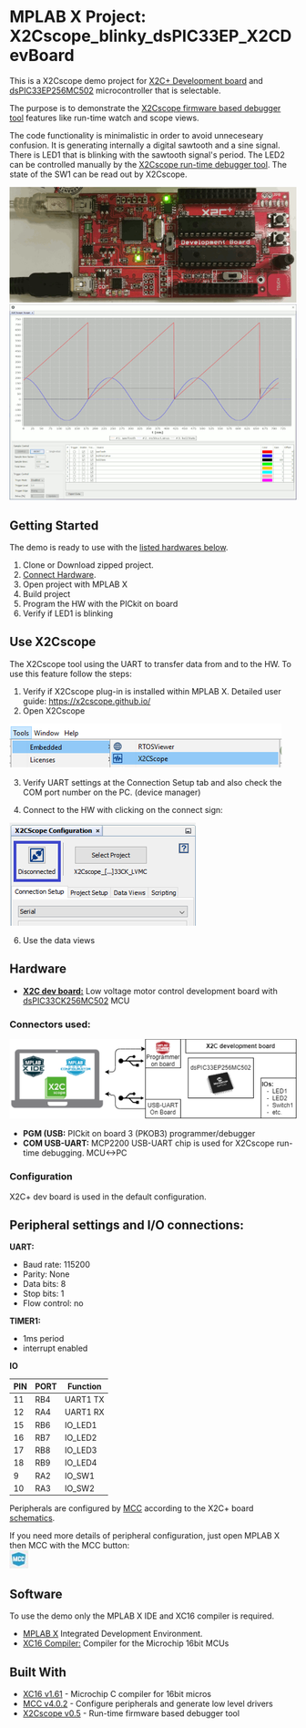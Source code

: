 # MPLAB X Project: X2Cscope_blinky_dsPIC33EP_X2CDevBoard

This is a X2Cscope demo project for [X2C+ Development board](http://x2c.microstickplus.com/) and [dsPIC33EP256MC502](https://www.microchip.com/wwwproducts/en/dsPIC33EP256MC502) microcontroller that is selectable. 

The purpose is to demonstrate the [X2Cscope firmware based debugger tool](https://x2cscope.github.io/) features like run-time watch and scope views.

The code functionality is minimalistic in order to avoid unneceseary confusion. It is generating internally a digital sawtooth and a sine signal. There is LED1 that is blinking with the sawtooth signal's period. The LED2 can be controlled manually by the [X2Cscope run-time debugger tool](https://x2cscope.github.io/). The state of the SW1 can be read out by X2Cscope.

![HW setup](doc/Hardware.gif)
![X2Cscope](doc/Scope_Animated.gif)

## Getting Started

The demo is ready to use with the [listed hardwares below](#hardware).

1. Clone or Download zipped project.
2. [Connect Hardware](#connectors-used).
3. Open project with MPLAB X
4. Build project
5. Program the HW with the PICkit on board
6. Verify if LED1 is blinking

## Use X2Cscope

The X2Cscope tool using the UART to transfer data from and to the HW. To use this feature follow the steps:

1. Verify if X2Cscope plug-in is installed within MPLAB X. Detailed user guide: https://x2cscope.github.io/
2. Open X2Cscope 

![Open X2C MCC](doc/open_X2Cscope.png)

3. Verify UART settings at the Connection Setup tab and also check the COM port number on the PC. (device manager)

4. Connect to the HW with clicking on the connect sign: 

![Open Button](doc/Connect_X2Cscope.png)

6. Use the data views

## Hardware

* [**X2C dev board:**](http://x2c.microstickplus.com/) Low voltage motor control development board with [dsPIC33CK256MC502](https://www.microchip.com/wwwproducts/en/dsPIC33CK256MC502) MCU 

### Connectors used:

![Block Diagram](doc/BlockDiagram_HW_Setup.png)

* **PGM (USB:** PICkit on board 3 (PKOB3) programmer/debugger
* **COM USB-UART:** MCP2200 USB-UART chip is used for X2Cscope run-time debugging. MCU<->PC 

### Configuration

X2C+ dev board is used in the default configuration.  

## Peripheral settings and I/O connections: 

**UART:**
   * Baud rate: 115200
   * Parity: None
   * Data bits: 8
   * Stop bits: 1
   * Flow control: no

**TIMER1:**
   * 1ms period
   * interrupt enabled

**IO**

| PIN | PORT   | Function |
| ----|--------|----------|
|  11 | RB4    | UART1 TX |
|  12 | RA4    | UART1 RX |
|  15 | RB6    | IO_LED1  |
|  16 | RB7    | IO_LED2  |
|  17 | RB8    | IO_LED3  |
|  18 | RB9    | IO_LED4  |
|   9 | RA2    | IO_SW1   |
|  10 | RA3    | IO_SW2   |

   Peripherals are configured by [MCC](https://microchipdeveloper.com/mcc:mccgpio) according to the X2C+ board [schematics](http://x2c.microstickplus.com/).

   If you need more details of peripheral configuration, just open MPLAB X then MCC with the MCC button:  
   ![MCC Button](doc/MCC_Button.jpg)

## Software

To use the demo only the MPLAB X IDE and XC16 compiler is required. 

* [MPLAB X](https://www.microchip.com/mplab/mplab-x-ide) Integrated Development Environment. 
* [XC16 Compiler:](https://www.microchip.com/mplab/compilers) Compiler for the Microchip 16bit MCUs
## Built With

* [XC16 v1.61](https://www.microchip.com/mplab/compilers) - Microchip C compiler for 16bit micros
* [MCC v4.0.2](https://www.microchip.com/mplab/mplab-code-configurator) - Configure peripherals and generate low level drivers
* [X2Cscope v0.5](https://mchp-x2cscope.github.io/) - Run-time firmware based debugger tool
